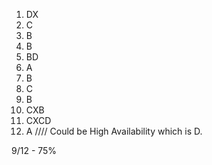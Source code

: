 1. DX
2. C
3. B
4. B
5. BD
6. A
7. B
8. C
9. B
10. CXB
11. CXCD
12. A //// Could be High Availability which is D.

9/12 - 75%